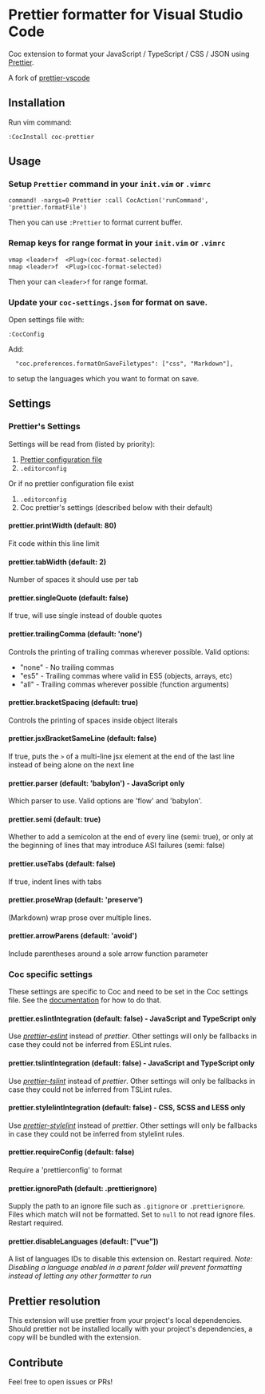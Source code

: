 # Prettier formatter for Visual Studio Code

Coc extension to format your JavaScript / TypeScript / CSS / JSON using [Prettier](https://github.com/prettier/prettier).

A fork of [prettier-vscode](https://github.com/prettier/prettier-vscode)

## Installation

Run vim command:

```
:CocInstall coc-prettier
```

## Usage

### Setup `Prettier` command in your `init.vim` or `.vimrc`

```
command! -nargs=0 Prettier :call CocAction('runCommand', 'prettier.formatFile')
```

Then you can use `:Prettier` to format current buffer.

### Remap keys for range format in your `init.vim` or `.vimrc`

```
vmap <leader>f  <Plug>(coc-format-selected)
nmap <leader>f  <Plug>(coc-format-selected)
```

Then your can `<leader>f` for range format.

### Update your `coc-settings.json` for format on save.

Open settings file with:

    :CocConfig

Add:

```
  "coc.preferences.formatOnSaveFiletypes": ["css", "Markdown"],
```

to setup the languages which you want to format on save.

## Settings

### Prettier's Settings

Settings will be read from (listed by priority):

1. [Prettier configuration file](https://prettier.io/docs/en/configuration.html)
1. `.editorconfig`

Or if no prettier configuration file exist

1. `.editorconfig`
1. Coc prettier's settings (described below with their default)

#### prettier.printWidth (default: 80)

Fit code within this line limit

#### prettier.tabWidth (default: 2)

Number of spaces it should use per tab

#### prettier.singleQuote (default: false)

If true, will use single instead of double quotes

#### prettier.trailingComma (default: 'none')

Controls the printing of trailing commas wherever possible. Valid options:

- "none" - No trailing commas
- "es5" - Trailing commas where valid in ES5 (objects, arrays, etc)
- "all" - Trailing commas wherever possible (function arguments)

#### prettier.bracketSpacing (default: true)

Controls the printing of spaces inside object literals

#### prettier.jsxBracketSameLine (default: false)

If true, puts the `>` of a multi-line jsx element at the end of the last line instead of being alone on the next line

#### prettier.parser (default: 'babylon') - JavaScript only

Which parser to use. Valid options are 'flow' and 'babylon'.

#### prettier.semi (default: true)

Whether to add a semicolon at the end of every line (semi: true),
or only at the beginning of lines that may introduce ASI failures (semi: false)

#### prettier.useTabs (default: false)

If true, indent lines with tabs

#### prettier.proseWrap (default: 'preserve')

(Markdown) wrap prose over multiple lines.

#### prettier.arrowParens (default: 'avoid')

Include parentheses around a sole arrow function parameter

### Coc specific settings

These settings are specific to Coc and need to be set in the Coc settings file. See the [documentation](https://github.com/neoclide/coc.nvim/wiki/Using-configuration-file) for how to do that.

#### prettier.eslintIntegration (default: false) - JavaScript and TypeScript only

Use _[prettier-eslint](https://github.com/prettier/prettier-eslint)_ instead of _prettier_.
Other settings will only be fallbacks in case they could not be inferred from ESLint rules.

#### prettier.tslintIntegration (default: false) - JavaScript and TypeScript only

Use _[prettier-tslint](https://github.com/azz/prettier-tslint)_ instead of _prettier_.
Other settings will only be fallbacks in case they could not be inferred from TSLint rules.

#### prettier.stylelintIntegration (default: false) - CSS, SCSS and LESS only

Use _[prettier-stylelint](https://github.com/hugomrdias/prettier-stylelint)_ instead of _prettier_.
Other settings will only be fallbacks in case they could not be inferred from stylelint rules.

#### prettier.requireConfig (default: false)

Require a 'prettierconfig' to format

#### prettier.ignorePath (default: .prettierignore)

Supply the path to an ignore file such as `.gitignore` or `.prettierignore`.
Files which match will not be formatted. Set to `null` to not read ignore files. Restart required.

#### prettier.disableLanguages (default: ["vue"])

A list of languages IDs to disable this extension on. Restart required.
_Note: Disabling a language enabled in a parent folder will prevent formatting instead of letting any other formatter to run_

## Prettier resolution

This extension will use prettier from your project's local dependencies. Should prettier not be installed locally with your project's dependencies, a copy will be bundled with the extension.

## Contribute

Feel free to open issues or PRs!
